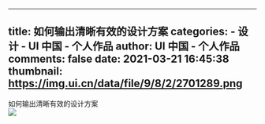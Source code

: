 
---
title: 如何输出清晰有效的设计方案
categories: 
    - 设计
    - UI 中国 - 个人作品
author: UI 中国 - 个人作品
comments: false
date: 2021-03-21 16:45:38
thumbnail: https://img.ui.cn/data/file/9/8/2/2701289.png
---

<div>   
如何输出清晰有效的设计方案<br><img src="https://img.ui.cn/data/file/9/8/2/2701289.png" referrerpolicy="no-referrer">  
</div>
            